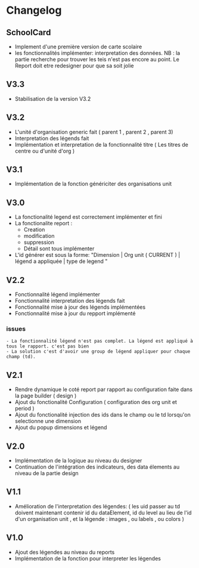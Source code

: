 # Changelog

## SchoolCard
- Implement d'une première version de carte scolaire
- les fonctionnalités implémenter: interpretation des données.
    NB : la partie recherche pour trouver les teis n'est pas encore au point. Le Report doit etre redesigner pour que sa soit jolie

## V3.3
- Stabilisation de la version V3.2

## V3.2
- L'unité d'organisation generic fait ( parent 1 , parent 2 , parent 3)
- Interpretation des légends fait
- Implémentation et interpretation de la fonctionnalité titre ( Les titres de centre ou d'unité d'org )

## V3.1
- Implémentation de la fonction génériciter  des organisations unit 

## V3.0
- La fonctionalité legend est correctement implémenter et fini
- La fonctionalite report :
    - Creation 
    - modification 
    - suppression
    - Détail 
sont tous implémenter
- L'id générer est sous la forme: "Dimension | Org unit ( CURRENT ) | légend a appliquée | type de legend "


## V2.2
- Fonctionnalité légend implémenter
- Fonctionnalité interpretation des légends fait 
- Fonctionnalité mise à jour des légends implémentées
- Fonctionnalité mise à jour du repport implémenté
### issues
    - La fonctionnalité légend n'est pas complet. La légend est appliqué à tous le rapport. c'est pas bien
    - La solution c'est d'avoir une group de légend appliquer pour chaque champ (td).


## V2.1 
- Rendre dynamique le coté report par rapport au configuration faite dans la page builder ( design )
- Ajout du fonctionalité Configuration ( configuration des org unit et period )
- Ajout du fonctionalité injection des ids dans le champ ou le td lorsqu'on selectionne une dimension
- Ajout du popup dimensions et légend


## V2.0
- Implémentation de la logique au niveau du designer
- Continuation de l'intégration des indicateurs, des data élements au niveau de la partie design 


##  V1.1
- Amélioration de l'interpretation des légendes: ( les uid passer au td doivent maintenant contenir id du dataElement, id du level au lieu de l'id d'un organisation unit , et la légende : images , ou labels , ou colors )


##  V1.0
- Ajout des légendes au niveau du reports
- Implémentation de la fonction pour interpreter les légendes